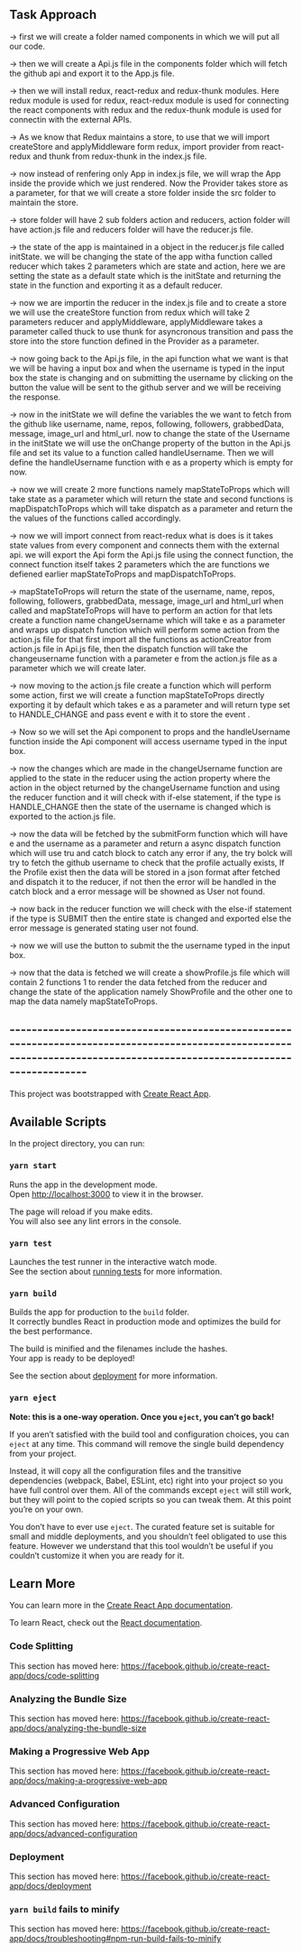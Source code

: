 ## Task Approach

-> first we will create a folder named components in which we will put all our code.

-> then we will create a Api.js file in the components folder which will fetch the github api and export it to the App.js file.

-> then we will install redux, react-redux and redux-thunk modules. Here redux module is used for redux, react-redux module is used for connecting the react components with redux and the redux-thunk module is used for connectin with the external APIs.

-> As we know that Redux maintains a store, to use that we will import createStore and applyMiddleware form redux, import provider from react-redux and thunk from redux-thunk in the index.js file.

-> now instead of renfering only App in index.js file, we will wrap the App inside the provide which we just rendered. Now the Provider takes store as a parameter, for that we will create a store folder inside the src folder to maintain the store.

-> store folder will have 2 sub folders action and reducers, action folder will have action.js file and reducers folder will have the reducer.js file.

-> the state of the app is maintained in a object in the reducer.js file called initState. we will be changing the state of the app witha function called reducer which takes 2 parameters which are state and action, here we are setting the state as a default state which is the initState and returning the state in the function and exporting it as a default reducer.

-> now we are importin the reducer in the index.js file and to create a store we will use the createStore function from redux which will take 2 parameters reducer and applyMiddleware, applyMiddleware takes a parameter called thuck to use thunk for asyncronous transition and pass the store into the store function defined in the Provider as a parameter.

-> now going back to the Api.js file, in the api function what we want is that we will be having a input box and when the username is typed in the input box the state is changing and on submitting the username by clicking on the button the value will be sent to the github server and we will be receiving the response.

-> now in the initState we will define the variables the we want to fetch from the github like username, name, repos, following, followers, grabbedData, message, image_url and html_url. now to change the state of the Username in the initState we will use the onChange property of the button in the Api.js file and set its value to a function called handleUsername. Then we will define the handleUsername function with e as a property which is empty for now.

-> now we will create 2 more functions namely mapStateToProps which will take state as a parameter which will return the state and second functions is mapDispatchToProps which will take dispatch as a parameter and return the the values of the functions called accordingly.

-> now we will import connect from react-redux what is does is it takes state values from every component and connects them with the external api. we will export the Api form the Api.js file using the connect function, the connect function itself takes 2 parameters which the are functions we defiened earlier mapStateToProps and mapDispatchToProps.

->  mapStateToProps will return the state of the username, name, repos, following, followers, grabbedData, message, image_url and html_url when called and mapStateToProps will have to perform an action for that lets create a function name changeUsername which will take e as a parameter and wraps up dispatch function which will perform some action from the action.js file for that first import all the functions as actionCreator from action.js file in Api.js file, then the dispatch function will take the changeusername function with a parameter e from the action.js file as a parameter which we will create later.

-> now moving to the action.js file create a function which will perform some action, first we will create a function mapStateToProps directly exporting it by default which takes e as a parameter and will return type set to HANDLE_CHANGE and pass event e with it to store the event .

-> Now so we will set the Api component to props and the handleUsername function inside the Api component will access username typed in the input box.

-> now the changes which are made in the changeUsername function are applied to the state in the reducer using the action property where the action in the object returned by the changeUsername function and using the reducer function and it will check with if-else statement, if the type is HANDLE_CHANGE then the state of the username is changed which is exported to the action.js file.

-> now the data will be fetched by the submitForm function which will have e and the username as a parameter and return a async dispatch function which will use tru and catch block to catch any error if any, the try bolck will try to fetch the github username to check that the profile actually exists, If the Profile exist then the data will be stored in a json format after fetched and dispatch it to the reducer, if not then the error will be handled in the catch block and a error message will be showned as User not found.

-> now back in the reducer function we will check with the else-if statement if the type is SUBMIT then the entire state is changed and exported else the error message is generated stating user not found.

-> now we will use the button to submit the the username typed in the input box.

-> now that the data is fetched we will create a showProfile.js file which will contain 2 functions 1 to render the data fetched from the reducer and change the state of the application namely ShowProfile and the other one to map the data namely mapStateToProps.





## -----------------------------------------------------------------------------------------------------------------------------------------------------------------------





This project was bootstrapped with [Create React App](https://github.com/facebook/create-react-app).

## Available Scripts

In the project directory, you can run:

### `yarn start`

Runs the app in the development mode.<br />
Open [http://localhost:3000](http://localhost:3000) to view it in the browser.

The page will reload if you make edits.<br />
You will also see any lint errors in the console.

### `yarn test`

Launches the test runner in the interactive watch mode.<br />
See the section about [running tests](https://facebook.github.io/create-react-app/docs/running-tests) for more information.

### `yarn build`

Builds the app for production to the `build` folder.<br />
It correctly bundles React in production mode and optimizes the build for the best performance.

The build is minified and the filenames include the hashes.<br />
Your app is ready to be deployed!

See the section about [deployment](https://facebook.github.io/create-react-app/docs/deployment) for more information.

### `yarn eject`

**Note: this is a one-way operation. Once you `eject`, you can’t go back!**

If you aren’t satisfied with the build tool and configuration choices, you can `eject` at any time. This command will remove the single build dependency from your project.

Instead, it will copy all the configuration files and the transitive dependencies (webpack, Babel, ESLint, etc) right into your project so you have full control over them. All of the commands except `eject` will still work, but they will point to the copied scripts so you can tweak them. At this point you’re on your own.

You don’t have to ever use `eject`. The curated feature set is suitable for small and middle deployments, and you shouldn’t feel obligated to use this feature. However we understand that this tool wouldn’t be useful if you couldn’t customize it when you are ready for it.

## Learn More

You can learn more in the [Create React App documentation](https://facebook.github.io/create-react-app/docs/getting-started).

To learn React, check out the [React documentation](https://reactjs.org/).

### Code Splitting

This section has moved here: https://facebook.github.io/create-react-app/docs/code-splitting

### Analyzing the Bundle Size

This section has moved here: https://facebook.github.io/create-react-app/docs/analyzing-the-bundle-size

### Making a Progressive Web App

This section has moved here: https://facebook.github.io/create-react-app/docs/making-a-progressive-web-app

### Advanced Configuration

This section has moved here: https://facebook.github.io/create-react-app/docs/advanced-configuration

### Deployment

This section has moved here: https://facebook.github.io/create-react-app/docs/deployment

### `yarn build` fails to minify

This section has moved here: https://facebook.github.io/create-react-app/docs/troubleshooting#npm-run-build-fails-to-minify
